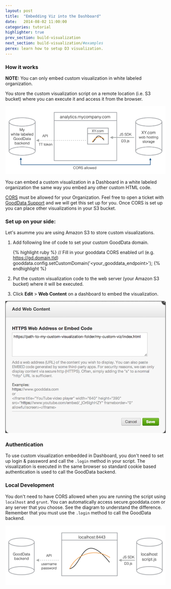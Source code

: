```yaml
---
layout: post
title:  "Embedding Viz into the Dashboard"
date:   2014-08-02 11:00:00
categories: tutorial
highlighter: true
prev_section: build-visualization
next_section: build-visualization/#examples
perex: learn how to setup D3 visualization.
---
```


### How it works

**NOTE:** You can only embed custom visualization in white labeled organization. 

You store the custom visualization script on a remote location (i.e. S3 bucket) where you can execute it and access it from the browser.

<img src="/images/posts/embedded-js-viz.png" width="650" />

You can embed a custom visualization in a Dashboard in a white labeled organization the same way you embed any other custom HTML code. 

[CORS](http://en.wikipedia.org/wiki/Cross-origin_resource_sharing) must be allowed for your Organization. Feel free to open a ticket with [GoodData Support](http://support.gooddata.com) and we will get this set up for you. Once CORS is set up you can place other visualizations in your S3 bucket.

### Set up on your side:

Let's asumme you are using Amazon S3 to store custom visualizations. 

1) Add following line of code to set your custom GoodData domain.

	{% highlight ruby %}
	// Fill in your gooddata CORS enabled url (e.g. https://gd.domain.tld)
	gooddata.config.setCustomDomain('<your_gooddata_endpoint>');
	{% endhighlight %}

2) Put the custom visualization code to the web server (your Amazon S3 bucket) where it will be executed. 

3) Click **Edit** > **Web Content** on a dashboard to embed the visualization.

<img src="/images/posts/dashboard-embed-dialog.png" width="600" alt="Embedding Dialog" />

### Authentication

To use custom visualization embedded in Dashboard, you don't need to set up login & password and call the `.login` method in your script. The visualization is executed in the same browser so standard cookie based authentication is used to call the GoodData backend. 

### Local Development

You don't need to have CORS allowed when you are running the script using `localhost` and `grunt`. You can automatically access secure.gooddata.com or any server that you choose. See the diagram to understand the difference. Remember that you must use the `.login` method to call the GoodData backend.

<img src="/images/posts/localhost-development.png" width="650" />
